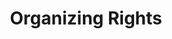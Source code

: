 ---
title: Organizing Rights
layout: entitlement
experience: "I can't get hired because the industry knows me as a union supporter."
right: organizing-rights
entitlement:
  - header: You have the right to engage with others to improve wages and working conditions.
  - description: You have the right to exercise your rights related to forming, joining, or assisting a labor organization for collective bargaining purposes or working together without a union to improve terms and conditions of employment. You have a right to participate or not participate in any of these activities. You have a right to not be restrained or coerced by employers or labor organizations in exercising these rights..
actions:
  - { header: "File a charge to protect your right.", description: "You have the right to be protected and you can start by filing a charge with the National Labor Relations Board who is here to help.", id: "nlrb-claim", cta: "File a Charge" }
---